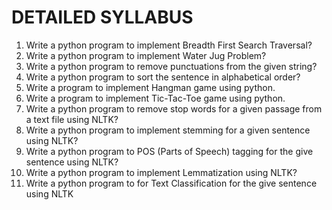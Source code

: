 <h1>DETAILED SYLLABUS</h1>

1. Write a python program to implement Breadth First Search Traversal? 
2. Write a python program to implement Water Jug Problem? 
3. Write a python program to remove punctuations from the given string? 
4. Write a python program to sort the sentence in alphabetical order? 
5. Write a program to implement Hangman game using python. 
6. Write a program to implement Tic-Tac-Toe game using python. 
7. Write a python program to remove stop words for a given passage from a text file using NLTK? 
8. Write a python program to implement stemming for a given sentence using NLTK? 
9. Write a python program to POS (Parts of Speech) tagging for the give sentence using NLTK? 
10. Write a python program to implement Lemmatization using NLTK? 
11. Write a python program to for Text Classification for the give sentence using NLTK 